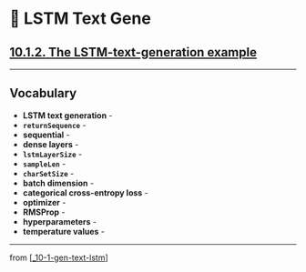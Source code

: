 # 🦋 LSTM Text Gene

## [**10.1.2.** The LSTM-text-generation example]()

---

## **Vocabulary**

- **LSTM text generation** -
- **`returnSequence`** -
- **sequential** -
- **dense layers** -
- **`lstmLayerSize`** -
- **`sampleLen`** -
- **`charSetSize`** -
- **batch dimension** -
- **categorical cross-entropy loss** -
- **optimizer** -
- **RMSProp** -
- **hyperparameters** -
- **temperature values** -

---
from [[_10-1-gen-text-lstm]]

[//begin]: # "Autogenerated link references for markdown compatibility"
[_10-1-gen-text-lstm]: _10-1-gen-text-lstm.md "🦋 Gen Text LSTM"
[//end]: # "Autogenerated link references"
